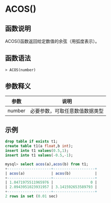 # **ACOS()**

## **函数说明**

ACOS()函数返回给定数值的余弦（用弧度表示）。

## **函数语法**

```
> ACOS(number)
```

## **参数释义**

|  参数   | 说明  |
|  ----  | ----  |
| number | 必要参数，可取任意数值数据类型 |

## **示例**

```sql
drop table if exists t1;
create table t1(a float,b int);
insert into t1 values(0.5,1);
insert into t1 values(-0.5,-1);

mysql> select acos(a),acos(b) from t1;
+--------------------+-------------------+
| acos(a)            | acos(b)           |
+--------------------+-------------------+
| 1.0471975511965976 |                 0 |
| 2.0943951023931957 | 3.141592653589793 |
+--------------------+-------------------+
2 rows in set (0.01 sec)
```
